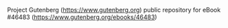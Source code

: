 Project Gutenberg (https://www.gutenberg.org) public repository for eBook #46483 (https://www.gutenberg.org/ebooks/46483)
